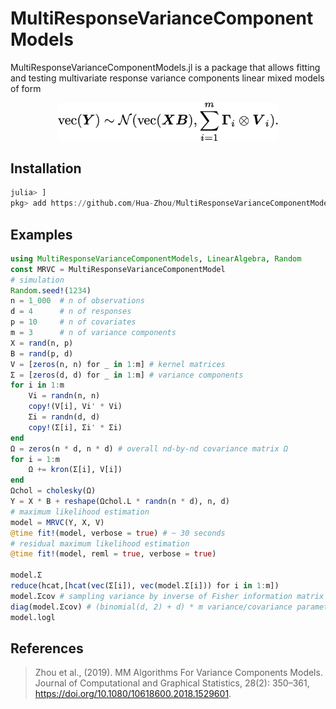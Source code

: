 # MultiResponseVarianceComponentModels
MultiResponseVarianceComponentModels.jl is a package that allows fitting and testing multivariate response variance components linear mixed models of form 

<p align="center"><img width="70%" style="border-radius: 5px;" src="MRVC.png"></p>

## Installation
```julia
julia> ]
pkg> add https://github.com/Hua-Zhou/MultiResponseVarianceComponentModels.jl.git
```
## Examples
```julia
using MultiResponseVarianceComponentModels, LinearAlgebra, Random
const MRVC = MultiResponseVarianceComponentModel
# simulation
Random.seed!(1234)
n = 1_000  # n of observations
d = 4      # n of responses
p = 10     # n of covariates
m = 3      # n of variance components
X = rand(n, p)
B = rand(p, d) 
V = [zeros(n, n) for _ in 1:m] # kernel matrices
Σ = [zeros(d, d) for _ in 1:m] # variance components
for i in 1:m
    Vi = randn(n, n)
    copy!(V[i], Vi' * Vi)
    Σi = randn(d, d)
    copy!(Σ[i], Σi' * Σi)
end
Ω = zeros(n * d, n * d) # overall nd-by-nd covariance matrix Ω
for i = 1:m
    Ω += kron(Σ[i], V[i])
end
Ωchol = cholesky(Ω)
Y = X * B + reshape(Ωchol.L * randn(n * d), n, d)
# maximum likelihood estimation
model = MRVC(Y, X, V)
@time fit!(model, verbose = true) # ~ 30 seconds
# residual maximum likelihood estimation
@time fit!(model, reml = true, verbose = true)

model.Σ
reduce(hcat,[hcat(vec(Σ[i]), vec(model.Σ[i])) for i in 1:m])
model.Σcov # sampling variance by inverse of Fisher information matrix
diag(model.Σcov) # (binomial(d, 2) + d) * m variance/covariance parameters
model.logl
```
## References
> Zhou et al., (2019). MM Algorithms For Variance Components Models. Journal of Computational and Graphical Statistics, 28(2): 350–361, https://doi.org/10.1080/10618600.2018.1529601.